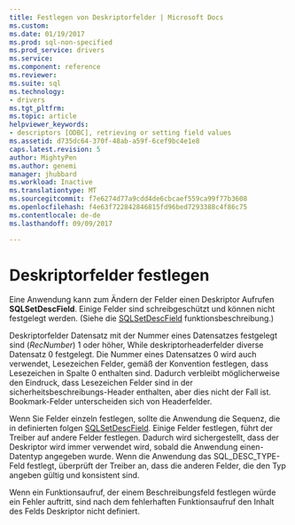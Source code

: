 ```yaml
---
title: Festlegen von Deskriptorfelder | Microsoft Docs
ms.custom: 
ms.date: 01/19/2017
ms.prod: sql-non-specified
ms.prod_service: drivers
ms.service: 
ms.component: reference
ms.reviewer: 
ms.suite: sql
ms.technology:
- drivers
ms.tgt_pltfrm: 
ms.topic: article
helpviewer_keywords:
- descriptors [ODBC], retrieving or setting field values
ms.assetid: d735dc64-370f-48ab-a59f-6cef9bc4e1e8
caps.latest.revision: 5
author: MightyPen
ms.author: genemi
manager: jhubbard
ms.workload: Inactive
ms.translationtype: MT
ms.sourcegitcommit: f7e6274d77a9cdd4de6cbcaef559ca99f77b3608
ms.openlocfilehash: f4e63f722842846815fd96bed7293388c4f86c75
ms.contentlocale: de-de
ms.lasthandoff: 09/09/2017

---
```

# <a name="setting-descriptor-fields"></a>Deskriptorfelder festlegen
Eine Anwendung kann zum Ändern der Felder einen Deskriptor Aufrufen **SQLSetDescField**. Einige Felder sind schreibgeschützt und können nicht festgelegt werden. (Siehe die [SQLSetDescField](../../../odbc/reference/syntax/sqlsetdescfield-function.md) funktionsbeschreibung.)  
  
 Deskriptorfelder Datensatz mit der Nummer eines Datensatzes festgelegt sind (*RecNumber*) 1 oder höher, While deskriptorheaderfelder diverse Datensatz 0 festgelegt. Die Nummer eines Datensatzes 0 wird auch verwendet, Lesezeichen Felder, gemäß der Konvention festlegen, dass Lesezeichen in Spalte 0 enthalten sind. Dadurch verbleibt möglicherweise den Eindruck, dass Lesezeichen Felder sind in der sicherheitsbeschreibungs-Header enthalten, aber dies nicht der Fall ist. Bookmark-Felder unterscheiden sich von Headerfelder.  
  
 Wenn Sie Felder einzeln festlegen, sollte die Anwendung die Sequenz, die in definierten folgen [SQLSetDescField](../../../odbc/reference/syntax/sqlsetdescfield-function.md). Einige Felder festlegen, führt der Treiber auf andere Felder festlegen. Dadurch wird sichergestellt, dass der Deskriptor wird immer verwendet wird, sobald die Anwendung einen-Datentyp angegeben wurde. Wenn die Anwendung das SQL_DESC_TYPE-Feld festlegt, überprüft der Treiber an, dass die anderen Felder, die den Typ angeben gültig und konsistent sind.  
  
 Wenn ein Funktionsaufruf, der einem Beschreibungsfeld festlegen würde ein Fehler auftritt, sind nach dem fehlerhaften Funktionsaufruf den Inhalt des Felds Deskriptor nicht definiert.

